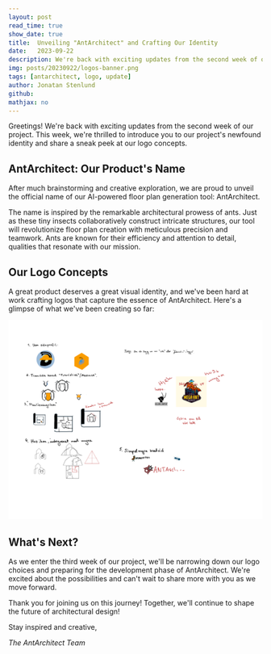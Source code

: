 ```yaml
---
layout: post
read_time: true
show_date: true
title:  Unveiling "AntArchitect" and Crafting Our Identity
date:   2023-09-22
description: We're back with exciting updates from the second week of our project. This week, we're thrilled to introduce you to our project's newfound identity and share a sneak peek at our logo concepts.
img: posts/20230922/logos-banner.png
tags: [antarchitect, logo, update]
author: Jonatan Stenlund
github:
mathjax: no
---
```

Greetings! We're back with exciting updates from the second week of our project. This week, we're thrilled to introduce you to our project's newfound identity and share a sneak peek at our logo concepts.

## AntArchitect: Our Product's Name

After much brainstorming and creative exploration, we are proud to unveil the official name of our AI-powered floor plan generation tool: AntArchitect.

The name is inspired by the remarkable architectural prowess of ants. Just as these tiny insects collaboratively construct intricate structures, our tool will revolutionize floor plan creation with meticulous precision and teamwork. Ants are known for their efficiency and attention to detail, qualities that resonate with our mission.

## Our Logo Concepts

A great product deserves a great visual identity, and we've been hard at work crafting logos that capture the essence of AntArchitect. Here's a glimpse of what we've been creating so far:

![Logo Concepts](/assets/img/posts/20230922/logos.png)

## What's Next?

As we enter the third week of our project, we'll be narrowing down our logo choices and preparing for the development phase of AntArchitect. We're excited about the possibilities and can't wait to share more with you as we move forward.

Thank you for joining us on this journey! Together, we'll continue to shape the future of architectural design!

Stay inspired and creative,

*The AntArchitect Team*


